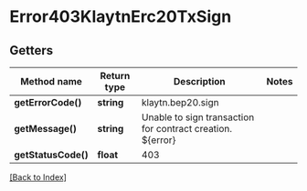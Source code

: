 # Error403KlaytnErc20TxSign

## Getters

Method name | Return type | Description | Notes
------------ | ------------- | ------------- | -------------
**getErrorCode()** | **string** | klaytn.bep20.sign |
**getMessage()** | **string** | Unable to sign transaction for contract creation. ${error} |
**getStatusCode()** | **float** | 403 |

[[Back to Index]](../index.md)
